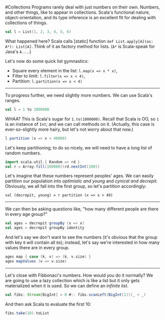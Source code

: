 #Collections
Programs rarely deal with just numbers on their own. Numbers, and other things, like to appear in collections. Scala's functional nature, object-orientation, and its type inference is an excellent fit for dealing with collections of things.

```scala
val l = List(1, 2, 3, 4, 5, 6)
```

What happened here? Scala calls [static] function ``def List.apply[A](as: A*): List[A]``. Think of it as factory method for lists. (``A*`` is Scala-speak for Java's ``A...``.)

Let's now do some quick list gymnastics:

* Square every element in the list: ``l.map(x => x * x)``,
* Filter to limit: ``l.filter(x => x < 4)``,
* Partition: ``l.partition(x => x < 4)``

---

To progress further, we need slightly more numbers. We can use Scala's ranges.

```scala
val l = 1 to 1000000
```

WHAA? This is Scala's sugar for ``1.to(1000000)``. Recall that Scala is OO, so ``1`` is an instance of ``Int``; and we can call methods on it. (Actually, this case is ever-so-slightly more hairy, but let's not worry about that now.)

```scala
l partition (x => x < 40000)
```

Let's keep partitioning; to do so nicely, we will need to have a long list of random numbers.

```scala
import scala.util.{ Random => rd }
val r = Array.fill(100000)(rd.nextInt(100))
```

Let's imagine that these numbers represent peoples' ages. We can easily partition our population into _optimistic and young_ and _cynical and decrepit_. Obviously, we all fall into the first group, so let's partition accordingly:

```
val (decrepit, young) = r partition (x => x > 49)
```

---

We can then be asking questions like, "how many different people are there in every age group?"

```scala
val ages = decrepit groupBy (x => x)
val ages = decrepit groupBy identity
```

And let's say we don't want to see the numbers (it's obvious that the group with key ``0`` will contain all ``0``s); instead, let's say we're interested in how many values there are in every group.

```scala
ages map { case (k, v) => (k, v.size) }
ages mapValues (v => v.size)
```

---

Let's close with Fibbonaci's numbers. How would you do it normally? We are going to use a lazy collection which is like a list but it only gets materialized when it is used. So we can define an _infinite list_.

```scala
val fibs: Stream[BigInt] = 0 #:: fibs.scanLeft(BigInt(1))(_ + _)
```

And then ask Scala to evaluate the first 10:

```scala
fibs.take(10).toList
```
